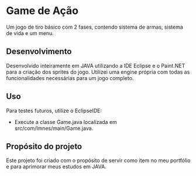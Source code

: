 # Game de Ação

Um jogo de tiro básico com 2 fases, contendo sistema de armas, sistema de vida e um menu.

## Desenvolvimento

Desenvolvido inteiramente em JAVA utilizando a IDE Eclipse e o Paint.NET para a criação dos sprites do jogo. Utilizei uma engine própria com todas as funcionalidades necessárias para um jogo completo.

## Uso

Para testes futuros, utilize o EclipseIDE:
- Execute a classe Game.java localizada em src/com/lmnes/main/Game.java.

## Propósito do projeto

Este projeto foi criado com o propósito de servir como item no meu portfólio e para aprimorar meus estudos em JAVA.


